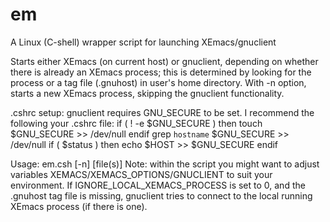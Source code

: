 # em
A Linux (C-shell) wrapper script for launching XEmacs/gnuclient

Starts either XEmacs (on current host) or gnuclient, depending on whether there is 
already an XEmacs process; this is determined by looking for the process or a tag file (.gnuhost)
in user's home directory.
With -n option, starts a new XEmacs process, skipping the gnuclient functionality.

.cshrc setup: gnuclient requires GNU_SECURE to be set. I recommend the following your .cshrc file:
if ( ! -e $GNU_SECURE ) then
    touch $GNU_SECURE >> /dev/null
endif
grep `hostname` $GNU_SECURE >> /dev/null
if ( $status ) then
    echo $HOST >> $GNU_SECURE
endif

Usage: em.csh [-n] [file(s)]
Note: within the script you might want to adjust variables XEMACS/XEMACS_OPTIONS/GNUCLIENT 
to suit your environment. If IGNORE_LOCAL_XEMACS_PROCESS is set to 0, and the .gnuhost tag file 
is missing, gnuclient tries to connect to the local running XEmacs process (if there is one).
